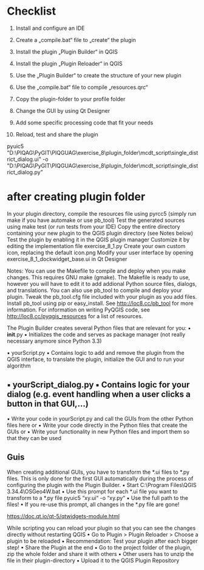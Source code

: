 # Checklist

 1. Install and configure an IDE

 2. Create a „compile.bat“ file to „create“ the plugin

 3. Install the plugin „Plugin Builder“ in QGIS

 4. Install the plugin „Plugin Reloader“ in QGIS

 5. Use the „Plugin Builder“ to create the structure of your new plugin

 6. Use the „compile.bat“ file to compile „resources.qrc“

 7. Copy the plugin-folder to your profile folder

 8. Change the GUI by using Qt Designer

 9. Add some specific processing code that fit your needs

 10. Reload, test and share the plugin

pyuic5 "D:\PIQAG\PyGIT\PIQGUAG\exercise_8\plugin_folder\mcdt_script\single_district_dialog.ui" -o "D:\PIQAG\PyGIT\PIQGUAG\exercise_8\plugin_folder\mcdt_script\single_district_dialog.py"


 # after creating plugin folder
 
In your plugin directory, compile the resources file using pyrcc5 (simply run make if you have automake or use pb_tool) 
Test the generated sources using make test (or run tests from your IDE) 
Copy the entire directory containing your new plugin to the QGIS plugin directory (see Notes below) 
Test the plugin by enabling it in the QGIS plugin manager 
Customize it by editing the implementation file exercise_8_1.py 
Create your own custom icon, replacing the default icon.png 
Modify your user interface by opening exercise_8_1_dockwidget_base.ui in Qt Designer 

Notes: 
You can use the Makefile to compile and deploy when you make changes. This requires GNU make (gmake). The Makefile is ready to use, however you will have to edit it to add addional Python source files, dialogs, and translations. 
You can also use pb_tool to compile and deploy your plugin. Tweak the pb_tool.cfg file included with your plugin as you add files. Install pb_tool using pip or easy_install. See http://loc8.cc/pb_tool for more information. 
For information on writing PyQGIS code, see http://loc8.cc/pyqgis_resources for a list of resources. 


The Plugin Builder creates several Python files that are relevant for you:
▪ __init__.py
▪ Initializes the code and serves as package manager (not really necessary anymore since Python 3.3)

▪ yourScript.py
▪ Contains logic to add and remove the plugin from the QGIS interface, to translate the plugin, initialize
the GUI and to run your algorithm

▪ yourScript_dialog.py
▪ Contains logic for your dialog (e.g. event handling when a user clicks a button in that GUI,…)
---------------------------------------------------------------
▪ Write your code in yourScript.py and call the GUIs
from the other Python files here
or
▪ Write your code directly in the Python files that
create the GUIs
or
▪ Write your functionality in new Python files and
import them so that they can be used

## Guis
When creating additional GUIs, you have to transform the *.ui files to *.py files. This is
only done for the first GUI automatically during the process of configuring the plugin
with the Plugin Builder.
▪ Start C:\Program Files\QGIS 3.34.4\OSGeo4W.bat
▪ Use this prompt for each *.ui file you want to transform to a *.py file
pyuic5 “xy.ui“ -o “xy.py“
▪ Use the full path to the files!
▪ If you re-use this prompt, all changes in the *.py file are gone!

https://doc.qt.io/qt-5/qtwidgets-module.html


While scripting you can reload your plugin so that you can see the changes
directly without restarting QGIS
▪ Go to Plugin > Plugin Reloader > Choose a plugin to be reloaded
▪ Recommendation: Test your plugin after each bigger step!
▪ Share the Plugin at the end
▪ Go to the project folder of the plugin, zip the whole folder and share it with others
▪ Other users has to unzip the file in their plugin-directory
▪ Upload it to the QGIS Plugin Repository
